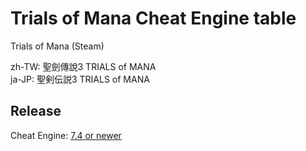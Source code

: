 # Trials of Mana Cheat Engine table  
Trials of Mana (Steam)

zh-TW: 聖劍傳說3 TRIALS of MANA  
ja-JP: 聖剣伝説3 TRIALS of MANA  
 
## Release
Cheat Engine: [7.4 or newer](https://github.com/cheat-engine/cheat-engine/releases)  

